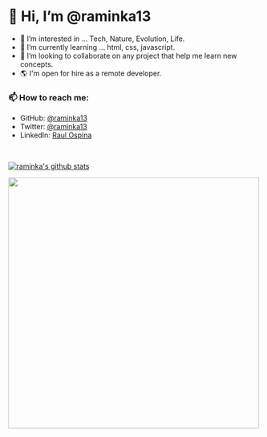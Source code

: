 # 👋 Hi, I’m @raminka13
- 👀 I’m interested in ... Tech, Nature, Evolution, Life.
- 🌱 I’m currently learning ... html, css, javascript.
- 💞️ I’m looking to collaborate on any project that help me learn new concepts.
- 🌎 I'm open for hire as a remote developer.

### 📫 How to reach me:
- GitHub: [@raminka13](https://github.com/raminka13)
- Twitter: [@raminka13](https://twitter.com/raminka13)
- LinkedIn: [Raul Ospina](http://linkedin.com/in/raul-ospina-83232614)

<br/>

[![raminka's github stats](https://github-readme-stats.vercel.app/api?username=raminka13&show_icons=true)](https://github.com/raminka13)

<a href="https://github.com/raminka13?tab=repositories">
  <img width="500px" src="https://github-readme-stats.anuraghazra1.vercel.app/api/top-langs/?username=raminka13&count_private=true&layout=compact&hide=makefile,shell&hide_title=true&hide_border=true" />
</a>
<!---
raminka13/raminka13 is a ✨ special ✨ repository because its `README.md` (this file) appears on your GitHub profile.
You can click the Preview link to take a look at your changes.
--->
